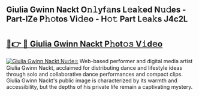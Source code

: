 ## Giulia Gwinn Nackt O𝚗𝚕yf𝚊ns L𝚎a𝚔ed N𝚞𝚍es - Part-lZe P𝚑𝚘tos Vi𝚍𝚎o - H𝚘𝚝 Part L𝚎a𝚔s J4c2L

# <h2><a href="http://kf1z8sj.oniu.top/?m=Giulia+Gwinn+Nackt">🔗👉 🔴 Giulia Gwinn Nackt P𝚑ot𝚘𝚜 V𝚒d𝚎o</a></h2>

[![Giulia Gwinn Nackt Nu𝚍e𝚜](https://i.imgur.com/0qMVB7G.gif)](http://kf1z8sj.oniu.top/?m=Giulia+Gwinn+Nackt)
Web-based performer and digital media artist Giulia Gwinn Nackt, acclaimed for distributing dance and lifestyle ideas through solo and collaborative dance performances and compact clips. Giulia Gwinn Nackt's public image is characterized by its warmth and accessibility, but the depths of his private life remain a captivating mystery.  
